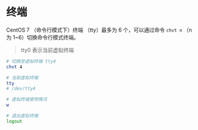 # 终端
CentOS 7 （命令行模式下）终端 （tty）最多为 6 个，可以通过命令 `chvt n` （n 为 1~6）切换命令行模式终端。
> tty0 表示当前虚拟终端
```sh
# 切换至虚拟终端 tty4
chvt 4

# 当前虚拟终端
tty
# /dev/tty4

# 虚拟终端使用情况
w

# 退出虚拟终端
logout

```
